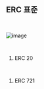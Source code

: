 ## ERC 표준

<br>

![image](https://user-images.githubusercontent.com/97875998/187960957-4c78a5c9-7b70-4ed5-8e6f-741c1ec656b4.png)

<br>

1. ERC 20

<br>

1. ERC 721 